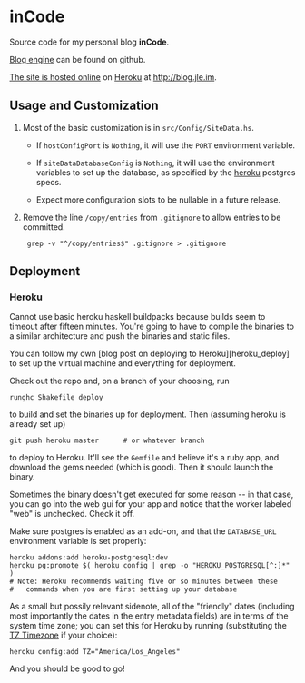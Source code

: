 inCode
======

Source code for my personal blog **inCode**.

[Blog engine][engine] can be found on github.

[The site is hosted online][incode] on [Heroku][heroku] at
<http://blog.jle.im>.

[engine]: https://github.com/mstksg/blog
[incode]: http://blog.jle.im
[heroku]: http://www.heroku.com

Usage and Customization
-----------------------

1. Most of the basic customization is in `src/Config/SiteData.hs`.

   * If `hostConfigPort` is `Nothing`, it will use the `PORT` environment variable.

   * If `siteDataDatabaseConfig` is `Nothing`, it will use the environment
     variables to set up the database, as specified by the [heroku][] postgres
     specs.

   * Expect more configuration slots to be nullable in a future release.

2. Remove the line `/copy/entries` from `.gitignore` to allow entries to be
   committed.

        grep -v "^/copy/entries$" .gitignore > .gitignore

[heroku]: http://heroku.com

Deployment
----------

### Heroku

Cannot use basic heroku haskell buildpacks because builds seem to timeout
after fifteen minutes.  You're going to have to compile the binaries to a
similar architecture and push the binaries and static files.

You can follow my own [blog post on deploying to Heroku][heroku_deploy] to set
up the virtual machine and everything for deployment.

Check out the repo and, on a branch of your choosing, run

    runghc Shakefile deploy

to build and set the binaries up for deployment.  Then (assuming heroku is
already set up)

    git push heroku master      # or whatever branch

to deploy to Heroku.  It'll see the `Gemfile` and believe it's a ruby app, and
download the gems needed (which is good).  Then it should launch the binary.

Sometimes the binary doesn't get executed for some reason -- in that case, you
can go into the web gui for your app and notice that the worker labeled "web"
is unchecked.  Check it off.

Make sure postgres is enabled as an add-on, and that the `DATABASE_URL`
environment variable is set properly:

    heroku addons:add heroku-postgresql:dev
    heroku pg:promote $( heroku config | grep -o "HEROKU_POSTGRESQL[^:]*" )
    # Note: Heroku recommends waiting five or so minutes between these
    #   commands when you are first setting up your database

As a small but possily relevant sidenote, all of the "friendly" dates
(including most importantly the dates in the entry metadata fields) are in
terms of the system time zone; you can set this for Heroku by running
(substituting the [TZ Timezone][TZs] if your choice):

    heroku config:add TZ="America/Los_Angeles"

And you should be good to go!

[yesod_deploy]: http://blog.jle.im/entry/deploying-medium-to-large-haskell-apps-to-heroku
[TZs]: http://en.wikipedia.org/wiki/List_of_tz_database_time_zones
